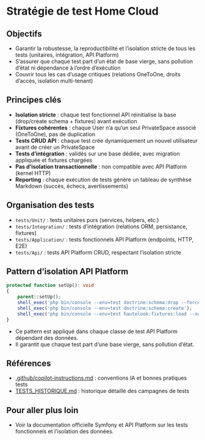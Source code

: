 # Stratégie de test Home Cloud

## Objectifs

- Garantir la robustesse, la reproductibilité et l’isolation stricte de tous les tests (unitaires, intégration, API Platform)
- S’assurer que chaque test part d’un état de base vierge, sans pollution d’état ni dépendance à l’ordre d’exécution
- Couvrir tous les cas d’usage critiques (relations OneToOne, droits d’accès, isolation multi-tenant)

## Principes clés

- **Isolation stricte** : chaque test fonctionnel API réinitialise la base (drop/create schema + fixtures) avant exécution
- **Fixtures cohérentes** : chaque User n’a qu’un seul PrivateSpace associé (OneToOne), pas de duplication
- **Tests CRUD API** : chaque test crée dynamiquement un nouvel utilisateur avant de créer un PrivateSpace
- **Tests d’intégration** : validés sur une base dédiée, avec migration appliquée et fixtures chargées
- **Pas d’isolation transactionnelle** : non compatible avec API Platform (kernel HTTP)
- **Reporting** : chaque exécution de tests génère un tableau de synthèse Markdown (succès, échecs, avertissements)

## Organisation des tests

- `tests/Unit/` : tests unitaires purs (services, helpers, etc.)
- `tests/Integration/` : tests d’intégration (relations ORM, persistance, fixtures)
- `tests/Application/` : tests fonctionnels API Platform (endpoints, HTTP, E2E)
- `tests/Api/` : tests API Platform CRUD, respectant l’isolation stricte

## Pattern d’isolation API Platform

```php
protected function setUp(): void
{
    parent::setUp();
    shell_exec('php bin/console --env=test doctrine:schema:drop --force');
    shell_exec('php bin/console --env=test doctrine:schema:create');
    shell_exec('php bin/console --env=test hautelook:fixtures:load --no-interaction');
}
```

- Ce pattern est appliqué dans chaque classe de test API Platform dépendant des données.
- Il garantit que chaque test part d’une base vierge, sans pollution d’état.

## Références

- [.github/copilot-instructions.md](.github/copilot-instructions.md) : conventions IA et bonnes pratiques tests
- [TESTS_HISTORIQUE.md](../TESTS_HISTORIQUE.md) : historique détaillé des campagnes de tests

## Pour aller plus loin

- Voir la documentation officielle Symfony et API Platform sur les tests fonctionnels et l’isolation des données.
